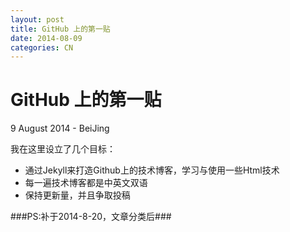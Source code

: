 ```yaml
---
layout: post
title: GitHub 上的第一贴
date: 2014-08-09
categories: CN
---
```



# GitHub 上的第一贴

<p class="meta">9 August 2014 - BeiJing</p>

我在这里设立了几个目标：

* 通过Jekyll来打造Github上的技术博客，学习与使用一些Html技术
* 每一遍技术博客都是中英文双语
* 保持更新量，并且争取投稿

###PS:补于2014-8-20，文章分类后###